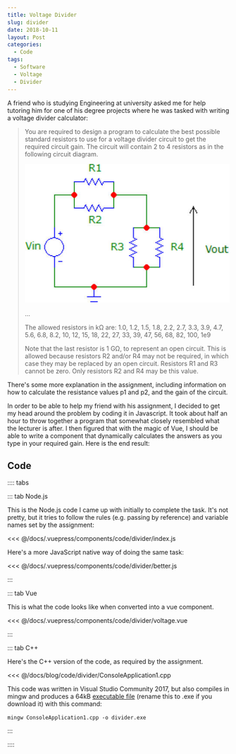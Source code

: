 ```yaml
---
title: Voltage Divider
slug: divider
date: 2018-10-11
layout: Post
categories:
  - Code
tags:
  - Software
  - Voltage
  - Divider
---
```


A friend who is studying Engineering at university asked me for help tutoring him for one of his degree projects where he was tasked with writing a voltage divider calculator:

<!-- more -->

> You are required to design a program to calculate the best possible standard resistors to use for a voltage divider circuit to get the required circuit gain. The circuit will contain 2 to 4 resistors as in the following circuit diagram.
>
> ![Circuit](./circuit.jpg)
>
> ...
>
> The allowed resistors in kΩ are:  1.0, 1.2, 1.5, 1.8, 2.2, 2.7, 3.3, 3.9, 4.7, 5.6, 6.8, 8.2, 10, 12, 15, 18, 22, 27, 33, 39, 47, 56, 68, 82, 100, 1e9
>
> Note that the last resistor is 1 GΩ, to represent an open circuit. This is allowed because resistors R2 and/or R4 may not be required, in which case they may be replaced by an open circuit. Resistors R1 and R3 cannot be zero. Only resistors R2 and R4 may be this value.

There's some more explanation in the assignment, including information on how to calculate the resistance values p1 and p2, and the gain of the circuit.

In order to be able to help my friend with his assignment, I decided to get my head around the problem by coding it in Javascript. It took about half an hour to throw together a program that somewhat closely resembled what the lecturer is after. I then figured that with the magic of Vue, I should be able to write a component that dynamically calculates the answers as you type in your required gain. Here is the end result:

<code-divider-voltage />

## Code

:::: tabs

::: tab Node.js

This is the Node.js code I came up with initially to complete the task. It's not pretty, but it tries to follow the rules (e.g. passing by reference) and variable names set by the assignment:

<<< @/docs/.vuepress/components/code/divider/index.js

Here's a more JavaScript native way of doing the same task:

<<< @/docs/.vuepress/components/code/divider/better.js

:::

::: tab Vue

This is what the code looks like when converted into a vue component.

<<< @/docs/.vuepress/components/code/divider/voltage.vue

:::

::: tab C++

Here's the C++ version of the code, as required by the assignment.

<<< @/docs/blog/code/divider/ConsoleApplication1.cpp

This code was written in Visual Studio Community 2017, but also compiles in mingw and produces a 64kB [executable file](/programs/divider.executable) (rename this to .exe if you download it) with this command:

```shell
mingw ConsoleApplication1.cpp -o divider.exe
```

:::

::::
